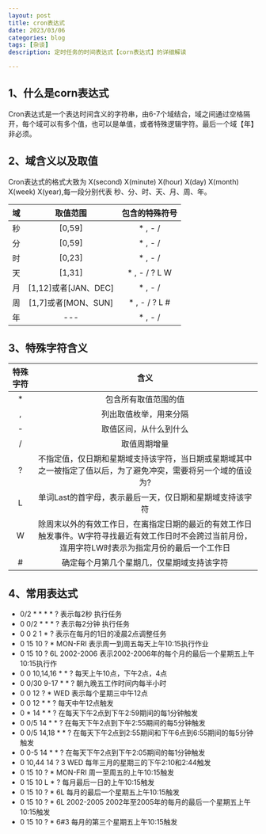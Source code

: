 ```yaml
---
layout: post
title: cron表达式
date: 2023/03/06
categories: blog
tags: [杂谈]
description: 定时任务的时间表达式【corn表达式】的详细解读

---
```


## 1、什么是corn表达式

Cron表达式是一个表达时间含义的字符串，由6-7个域结合，域之间通过空格隔开，每个域可以有多个值，也可以是单值，或者特殊逻辑字符。最后一个域【年】非必须。

## 2、域含义以及取值

Cron表达式的格式大致为 X(second) X(minute) X(hour) X(day) X(month) X(week) X(year),每一段分别代表 秒、分、时、天、月、周、年。

|  域  | 取值范围 | 包含的特殊符号 |
|:---:| :---------: | :----: |
|  秒  | \[0,59] | * , - / |
|  分  | \[0,59] | * , - / |
|  时  | \[0,23] | * , - / |
|  天  | \[1,31] | * , - / ? L W |
|  月  | \[1,12]或者\[JAN、DEC] | * , - / |
|  周  | \[1,7]或者\[MON、SUN] | * , - / ? L # |
|  年  | --- | * , - / |


## 3、特殊字符含义

| 特殊字符 |                                        含义                                         |
|:----:|:---------------------------------------------------------------------------------:|
|  *   |                                    包含所有取值范围的值                                     |
|  ,   |                                    列出取值枚举，用来分隔                                    |
|  -   |                                    取值区间，从什么到什么                                    |
|  /   |                                      取值周期增量                                       |
|  ?   |           不指定值，仅日期和星期域支持该字符，当日期或星期域其中之一被指定了值以后，为了避免冲突，需要将另一个域的值设为?    |
|  L   |                          单词Last的首字母，表示最后一天，仅日期和星期域支持该字符                           |
|  W   |   除周末以外的有效工作日，在离指定日期的最近的有效工作日触发事件。W字符寻找最近有效工作日时不会跨过当前月份，连用字符LW时表示为指定月份的最后一个工作日    |
|  #   |                               确定每个月第几个星期几，仅星期域支持该字符                               |

## 4、常用表达式

- 0/2 * * * * ?   表示每2秒 执行任务
- 0 0/2 * * * ?    表示每2分钟 执行任务
- 0 0 2 1 * ?   表示在每月的1日的凌晨2点调整任务
- 0 15 10 ? * MON-FRI   表示周一到周五每天上午10:15执行作业
- 0 15 10 ? 6L 2002-2006   表示2002-2006年的每个月的最后一个星期五上午10:15执行作
- 0 0 10,14,16 * * ?   每天上午10点，下午2点，4点
- 0 0/30 9-17 * * ?   朝九晚五工作时间内每半小时
- 0 0 12 ? * WED    表示每个星期三中午12点
- 0 0 12 * * ?   每天中午12点触发
- 0 * 14 * * ?     在每天下午2点到下午2:59期间的每1分钟触发
- 0 0/5 14 * * ?    在每天下午2点到下午2:55期间的每5分钟触发
- 0 0/5 14,18 * * ?     在每天下午2点到2:55期间和下午6点到6:55期间的每5分钟触发
- 0 0-5 14 * * ?    在每天下午2点到下午2:05期间的每1分钟触发
- 0 10,44 14 ? 3 WED    每年三月的星期三的下午2:10和2:44触发 
- 0 15 10 ? * MON-FRI    周一至周五的上午10:15触发
- 0 15 10 L * ?    每月最后一日的上午10:15触发
- 0 15 10 ? * 6L    每月的最后一个星期五上午10:15触发
- 0 15 10 ? * 6L 2002-2005   2002年至2005年的每月的最后一个星期五上午10:15触发
- 0 15 10 ? * 6#3   每月的第三个星期五上午10:15触发
